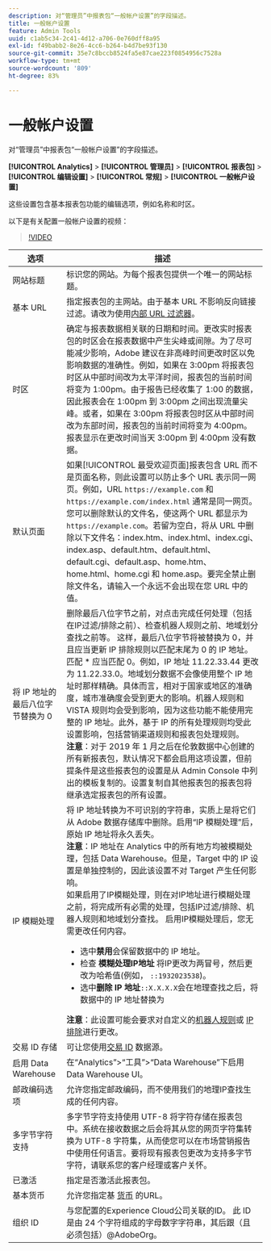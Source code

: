 ```yaml
---
description: 对“管理员”中报表包“一般帐户设置”的字段描述。
title: 一般帐户设置
feature: Admin Tools
uuid: c1ab5c34-2c41-4d12-a706-0e760dff8a95
exl-id: f49babb2-8e26-4cc6-b264-b4d7be93f130
source-git-commit: 35e7c8bccb8524fa5e87cae223f0854956c7528a
workflow-type: tm+mt
source-wordcount: '809'
ht-degree: 83%

---
```


# 一般帐户设置

对“管理员”中报表包“一般帐户设置”的字段描述。

**[!UICONTROL Analytics]** > **[!UICONTROL 管理员]** > **[!UICONTROL 报表包]** > **[!UICONTROL 编辑设置]** > **[!UICONTROL 常规]** > **[!UICONTROL 一般帐户设置]**

这些设置包含基本报表包功能的编辑选项，例如名称和时区。

以下是有关配置一般帐户设置的视频：

>[!VIDEO](https://video.tv.adobe.com/v/332330/?quality=12)

| 选项 | 描述 |
|--- |--- |
| 网站标题 | 标识您的网站。为每个报表包提供一个唯一的网站标题。 |
| 基本 URL | 指定报表包的主网站。由于基本 URL 不影响反向链接过滤。请改为使用[内部 URL 过滤器](/help/admin/admin/c-manage-report-suites/c-edit-report-suites/general/internal-url-filter-admin.md)。 |
| 时区 | 确定与报表数据相关联的日期和时间。更改实时报表包的时区会在报表数据中产生尖峰或间隙。为了尽可能减少影响，Adobe 建议在非高峰时间更改时区以免影响数据的准确性。例如，如果在 3:00pm 将报表包时区从中部时间改为太平洋时间，报表包的当前时间将变为 1:00pm。由于报告已经收集了 1:00 的数据，因此报表会在 1:00pm 到 3:00pm 之间出现流量尖峰。或者，如果在 3:00pm 将报表包时区从中部时间改为东部时间，报表包的当前时间将变为 4:00pm。报表显示在更改时间当天 3:00pm 到 4:00pm 没有数据。 |
| 默认页面 | 如果[!UICONTROL 最受欢迎页面]报表包含 URL 而不是页面名称，则此设置可以防止多个 URL 表示同一网页。例如，URL `https://example.com` 和 `https://example.com/index.html` 通常是同一网页。您可以删除默认的文件名，使这两个 URL 都显示为 `https://example.com`。若留为空白，将从 URL 中删除以下文件名：index.htm、index.html、index.cgi、index.asp、default.htm、default.html、default.cgi、default.asp、home.htm、home.html、home.cgi 和 home.asp。要完全禁止删除文件名，请输入一个永远不会出现在您 URL 中的值。 |
| 将 IP 地址的最后八位字节替换为 0 | 删除最后八位字节之前，对点击完成任何处理（包括在IP过滤/排除之前）、检查机器人规则之前、地域划分查找之前等。 这样，最后八位字节将被替换为 0，并且应当更新 IP 排除规则以匹配末尾为 0 的 IP 地址。匹配 * 应当匹配 0。例如，IP 地址 11.22.33.44 更改为 11.22.33.0。地域划分数据不会像使用整个 IP 地址时那样精确。具体而言，相对于国家或地区的准确度，城市准确度会受到更大的影响。机器人规则和 VISTA 规则均会受到影响，因为这些功能不能使用完整的 IP 地址。此外，基于 IP 的所有处理规则均受此设置影响，包括营销渠道规则和报表包处理规则。 <br> **注意**：对于 2019 年 1 月之后在伦敦数据中心创建的所有新报表包，默认情况下都会启用这项设置，但前提条件是这些报表包的设置是从 Admin Console 中列出的模板复制的。设置复制自其他报表包的报表包将继承选定报表包的所有设置。 |
| IP 模糊处理 | 将 IP 地址转换为不可识别的字符串，实质上是将它们从 Adobe 数据存储库中删除。启用“IP 模糊处理”后，原始 IP 地址将永久丢失。 <br> **注意**：IP 地址在 Analytics 中的所有地方均被模糊处理，包括 Data Warehouse。但是，Target 中的 IP 设置是单独控制的，因此该设置不对 Target 产生任何影响。<br> 如果启用了IP模糊处理，则在对IP地址进行模糊处理之前，将完成所有必需的处理，包括IP过滤/排除、机器人规则和地域划分查找。 启用IP模糊处理后，您无需更改任何内容。<ul><li>选中&#x200B;**禁用**&#x200B;会保留数据中的 IP 地址。</li><li>检查 **模糊处理IP地址** 将IP更改为两冒号，然后更改为哈希值(例如， `::1932023538`)。</li><li>选中&#x200B;**删除 IP 地址**`::X.X.X.X`会在地理查找之后，将数据中的 IP 地址替换为 </li></ul>**注意**：此设置可能会要求对自定义的[机器人规则](/help/admin/admin/bot-removal/bot-rules.md)或 [IP 排除](/help/admin/admin/exclude-ip.md)进行更改。 |
| 交易 ID 存储 | 可让您使用[交易 ID](/help/import/c-data-sources/c-datasrc-types/datasrc-transactionid.md) 数据源。 |
| 启用 Data Warehouse | 在“Analytics”>“工具”>“Data Warehouse”下启用 Data Warehouse UI。 |
| 邮政编码选项 | 允许您指定邮政编码，而不使用我们的地理IP查找生成的任何内容。 |
| 多字节字符支持 | 多字节字符支持使用 UTF-8 将字符存储在报表包中。系统在接收数据之后会将其从您的网页字符集转换为 UTF-8 字符集，从而使您可以在市场营销报告中使用任何语言。要将现有报表包更改为支持多字节字符，请联系您的客户经理或客户关怀。 |
| 已激活 | 指定是否激活此报表包。 |
| 基本货币 | 允许您指定基 [货币](https://experienceleague.adobe.com/docs/analytics/implementation/vars/config-vars/currencycode.html?lang=zh-Hans) 的URL。 |
| 组织 ID | 与您配置的Experience Cloud公司关联的ID。 此 ID 是由 24 个字符组成的字母数字字符串，其后跟（且必须包括）@AdobeOrg。 |